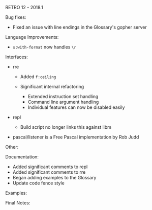 RETRO 12 - 2018.1

Bug fixes:

- Fixed an issue with line endings in the Glossary's gopher server

Language Improvements:

- `s:with-format` now handles `\r`

Interfaces:

- rre

  - Added `f:ceiling`
  - Significant internal refactoring

    - Extended instruction set handling
    - Command line argument handling
    - Individual features can now be disabled easily

- repl

  - Build script no longer links this against libm

- pascal/listener is a Free Pascal implementation by Rob Judd

Other:

Documentation:

- Added significant comments to repl
- Added significant comments to rre
- Began adding examples to the Glossary
- Update code fence style

Examples:

Final Notes:
